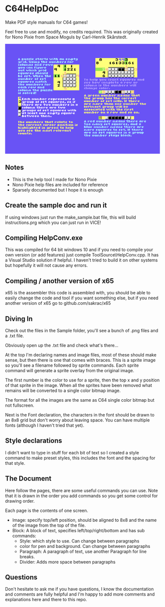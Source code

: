 # C64HelpDoc

Make PDF style manuals for C64 games!

Feel free to use and modify, no credits required. This was originally created for Nono Pixie from Space Moguls by Carl-Henrik Skårstedt.

![example](example.png)

## Notes

* This is the help tool I made for Nono Pixie
* Nono Pixie help files are included for reference
* Sparsely documented but I hope it is enough

## Create the sample doc and run it

If using windows just run the make_sample.bat file, this will build instructions.prg which you can just run in VICE!

## Compiling HelpConv.exe

This was compiled for 64 bit windows 10 and if you need to compile your own version (or add features) just compile ToolSource\HelpConv.cpp. It has a Visual Studio solution if helpful. I haven't tried to build it on other systems but hopefully it will not cause any errors.

## Compiling / another version of x65

x65 is the assembler this code is assembled with, you should be able to easily change the code and tool if you want something else, but if you need another version of x65 go to github.com/sakrac/x65

## Diving In

Check out the files in the Sample folder, you'll see a bunch of .png files and a .txt file.

Obviously open up the .txt file and check what's there...

At the top I'm declaring names and image files, most of these should make sense, but then there is one that comes with braces. This is a sprite image so you'll see a filename followed by sprite commands. Each sprite command will generate a sprite overlay from the original image.

The first number is the color to use for a sprite, then the top x and y position of that sprite in the image. When all the sprites have been removed what remains will be converted to a single color bitmap image.

The format for all the images are the same as C64 single color bitmap but not fullscreen.

Next is the Font declaration, the characters in the font should be drawn to an 8x8 grid but don't worry about leaving space. You can have multiple fonts (although I haven't tried that yet).

## Style declarations

I didn't want to type in stuff for each bit of text so I created a style command to make preset styles, this includes the font and the spacing for that style.

## The Document

Here follow the pages, there are some useful commands you can use. Note that it is drawn in the order you add commands so you get some control for drawing order.

Each page is the contents of one screen.

* Image: specify top/left position, should be aligned to 8x8 and the name of the image from the top of the file.
* Block: A block of text, specifies left/top/right/bottom and has sub commands:
	- Style: which style to use. Can change between paragraphs
	- color for pen and background. Can change between paragraphs
	- Paragraph: A paragraph of text, use another Paragraph for line breaks.
	- Divider: Adds more space between paragraphs

## Questions

Don't hesitate to ask me if you have questions, I know the documentation and comments are fully helpful and I'm happy to add more comments and explanations here and there to this repo.